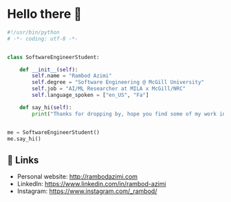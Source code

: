 # Hello there 👋

```python
#!/usr/bin/python
# -*- coding: utf-8 -*-


class SoftwareEngineerStudent:

    def __init__(self):
        self.name = "Rambod Azimi"
        self.degree = "Software Engineering @ McGill University"
        self.job = "AI/ML Researcher at MILA x McGill/NRC"
        self.language_spoken = ["en_US", "Fa"]

    def say_hi(self):
        print("Thanks for dropping by, hope you find some of my work interesting.")


me = SoftwareEngineerStudent()
me.say_hi()
```

## 📝 Links

- Personal website: http://rambodazimi.com
- LinkedIn: https://www.linkedin.com/in/rambod-azimi
- Instagram: https://www.instagram.com/_rambod/
